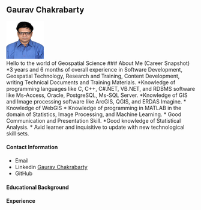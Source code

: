 ## Gaurav Chakrabarty
<img src="/img/GAURAV.jpg" width="100" height="100">
<br> Hello to the world of Geospatial Science <be>
### About Me (Career Snapshot)
*3 years and 6 months of overall experience in Software Development, Geospatial Technology, Research and Training, Content Development, writing Technical Documents and Training Materials. 
*Knowledge of programming languages like C, C++, C#.NET, VB.NET, and RDBMS software like Ms-Access, Oracle, PostgreSQL, Ms-SQL Server. 
*Knowledge of GIS and Image processing software like ArcGIS, QGIS, and ERDAS Imagine.
* Knowledge of WebGIS
* Knowledge of programming in MATLAB in the domain of Statistics, Image Processing, and Machine Learning.
* Good Communication and Presentation Skill.  
*Good knowledge of Statistical Analysis.
* Avid learner and inquisitive to update with new technological skill sets.

#### Contact Information
* Email
* Linkedin [Gaurav Chakrabarty](https://www.linkedin.com/in/gaurav-chakrabarty-072041184/)
* GitHub

#### Educational Background
#### Experience
